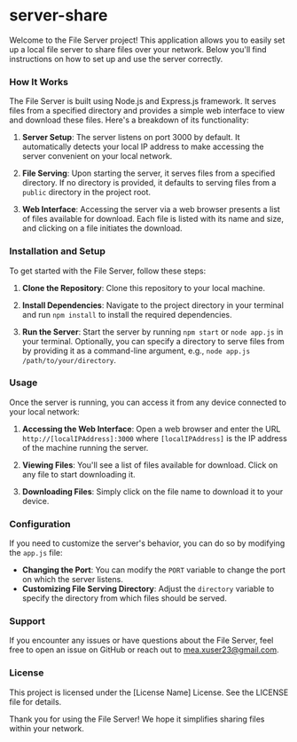 # server-share

Welcome to the File Server project! This application allows you to easily set up a local file server to share files over your network. Below you'll find instructions on how to set up and use the server correctly.

### How It Works

The File Server is built using Node.js and Express.js framework. It serves files from a specified directory and provides a simple web interface to view and download these files. Here's a breakdown of its functionality:

1. **Server Setup**: The server listens on port 3000 by default. It automatically detects your local IP address to make accessing the server convenient on your local network.

2. **File Serving**: Upon starting the server, it serves files from a specified directory. If no directory is provided, it defaults to serving files from a `public` directory in the project root.

3. **Web Interface**: Accessing the server via a web browser presents a list of files available for download. Each file is listed with its name and size, and clicking on a file initiates the download.

### Installation and Setup

To get started with the File Server, follow these steps:

1. **Clone the Repository**: Clone this repository to your local machine.

2. **Install Dependencies**: Navigate to the project directory in your terminal and run `npm install` to install the required dependencies.

3. **Run the Server**: Start the server by running `npm start` or `node app.js` in your terminal. Optionally, you can specify a directory to serve files from by providing it as a command-line argument, e.g., `node app.js /path/to/your/directory`.

### Usage

Once the server is running, you can access it from any device connected to your local network:

1. **Accessing the Web Interface**: Open a web browser and enter the URL `http://[localIPAddress]:3000` where `[localIPAddress]` is the IP address of the machine running the server.

2. **Viewing Files**: You'll see a list of files available for download. Click on any file to start downloading it.

3. **Downloading Files**: Simply click on the file name to download it to your device.

### Configuration

If you need to customize the server's behavior, you can do so by modifying the `app.js` file:

- **Changing the Port**: You can modify the `PORT` variable to change the port on which the server listens.
- **Customizing File Serving Directory**: Adjust the `directory` variable to specify the directory from which files should be served.

### Support

If you encounter any issues or have questions about the File Server, feel free to open an issue on GitHub or reach out to mea.xuser23@gmail.com.

### License

This project is licensed under the [License Name] License. See the LICENSE file for details.

Thank you for using the File Server! We hope it simplifies sharing files within your network.
